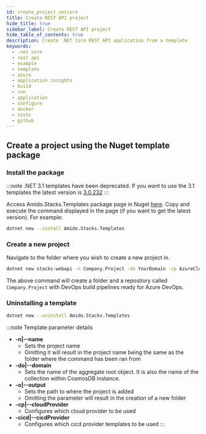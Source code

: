 ```yaml
---
id: create_project_netcore
title: Create REST API project
hide_title: true
sidebar_label: Create REST API project
hide_table_of_contents: true
description: Create .NET Core REST API application from a template
keywords:
  - .net core
  - rest api
  - example
  - template
  - azure
  - application insights
  - build
  - run
  - application
  - configure
  - docker
  - tests
  - github
---
```


## Create a project using the Nuget template package

### Install the package

:::note
.NET 3.1 templates have been deprecated. If you want to use the 3.1 templates the latest version is [3.0.232](https://www.nuget.org/packages/Amido.Stacks.Templates/3.0.232)
:::

Access Amido.Stacks.Templates package page in Nuget [here](https://www.nuget.org/packages/Amido.Stacks.Templates/). Copy and execute the command displayed in the page (if you want to get the latest version). For example:

```bash title="Run the command to install the package"
dotnet new --install Amido.Stacks.Templates
```

### Create a new  project

Navigate to the folder where you wish to create a new project in.

```bash title="Run the command to create the project"
dotnet new stacks-webapi -n Company.Project -do YourDomain -cp AzureCloud
```

The above command will create a folder and a repository called `Company.Project` with DevOps build pipelines ready for Azure DevOps.

### Uninstalling a template

```bash title="To uninstall the template pack you have to execute the following command"
dotnet new --uninstall Amido.Stacks.Templates
```

:::note Template parameter details

- **-n|--name**
    - Sets the project name
    - Omitting it will result in the project name being the same as the folder where the command has been ran from
- **-do|--domain**
    - Sets the name of the aggregate root object. It is also the name of the collection within CosmosDB instance.
- **-o|--output**
    - Sets the path to where the project is added
    - Omitting the parameter will result in the creation of a new folder
- **-cp|--cloudProvider**
    - Configures which cloud provider to be used
- **-cicd|--cicdProvider**
    - Configures which cicd provider templates to be used
:::
